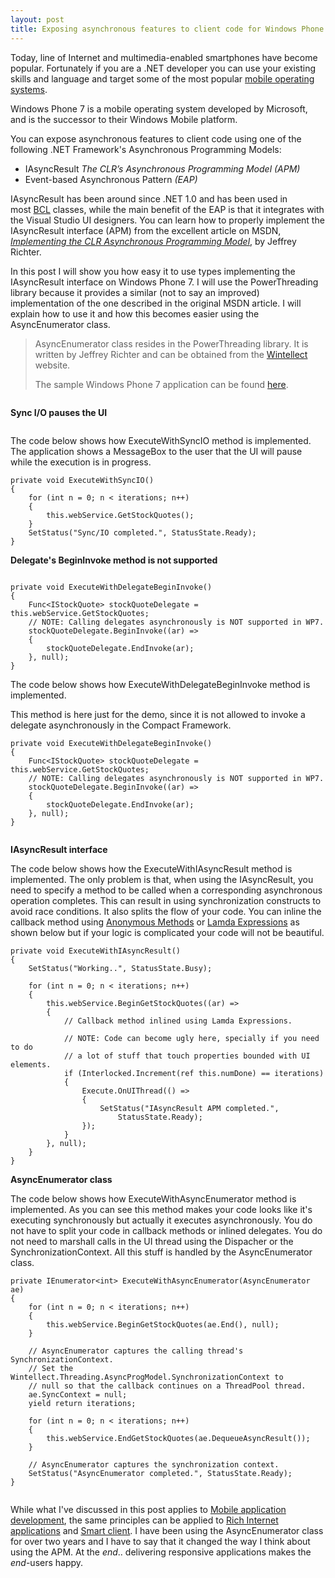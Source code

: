 ```yaml
---
layout: post
title: Exposing asynchronous features to client code for Windows Phone 7
---
```


<p>Today, line of Internet and multimedia-enabled smartphones have become popular. Fortunately if you are a .NET developer&#0160;you can use your existing skills and language and target some of the most popular <a href="http://en.wikipedia.org/wiki/Mobile_operating_system" target="_blank" title="A mobile operating system, also known as a mobile OS, a mobile platform, or a handheld operating system, is the operating system that controls a mobile device.">mobile operating systems</a>.</p>
<p>Windows Phone 7 is a mobile operating system developed by Microsoft, and is the successor to their Windows Mobile platform.&#0160;</p>
<p>You can expose asynchronous features to client code using one of the following .NET Framework&#39;s&#0160;Asynchronous&#0160;Programming Models:</p>
<ul>
<li>IAsyncResult <em>The CLR’s Asynchronous Programming Model (APM)</em></li>
<li>Event-based Asynchronous Pattern <em>(EAP)</em></li>
</ul>
<p>IAsyncResult has been around since .NET 1.0 and has been used in most&#0160;<a href="http://en.wikipedia.org/wiki/Base_Class_Library" target="_blank" title="The Base Class Library (BCL) is a standard library available to all languages using the .NET Framework.">BCL</a> classes, while the main benefit of the EAP is that it integrates with the Visual Studio UI designers.&#0160;You can learn how to properly implement the IAsyncResult interface (APM) from the excellent article on MSDN, <em><a href="http://msdn.microsoft.com/en-us/magazine/cc163467.aspx" target="_self" title="Implementing the CLR Asynchronous Programming Model">Implementing the CLR Asynchronous Programming Model</a></em>, by Jeffrey Richter.</p>
<p>In this post I will show you how easy it to use types implementing the IAsyncResult interface on Windows Phone 7. I will use the PowerThreading library because it provides a similar (not to say an improved) implementation of the one described in the original MSDN article. I will explain how to use it and how this becomes easier using the AsyncEnumerator class.</p>
<blockquote>
<p>AsyncEnumerator class resides in the PowerThreading library. It is written by Jeffrey Richter and can be obtained from the <a href="http://www.wintellect.com/" target="_blank" title="Wintellect is a nationally recognized consulting, training and debugging firm dedicated to helping companies build better software, faster through a concentration on .NET and Windows technologies.">Wintellect</a> website.</p>
<p>The sample Windows Phone 7 application can be found <a href="https://github.com/moodmosaic/BonusBits.CodeSamples" target="_blank" title="BonusBits Blog source-code.">here</a>.</p>
</blockquote>

<p><img src="http://farm9.staticflickr.com/8497/8397466171_850dc3a0c9_o.png" alt="" /></p>

**Sync I/O&#0160;pauses the UI**

<p><img src="http://farm9.staticflickr.com/8217/8398554750_01c3311321_o.png" alt="" /></p>

<p>The code below shows how&#0160;ExecuteWithSyncIO method is implemented. The application shows a MessageBox to the user that the UI will pause while the execution is in progress.</p>

```
private void ExecuteWithSyncIO()
{
    for (int n = 0; n < iterations; n++)
    {
        this.webService.GetStockQuotes();
    }
    SetStatus("Sync/IO completed.", StatusState.Ready);
}
```

**Delegate&#39;s BeginInvoke method is not supported**

<p><img src="http://farm9.staticflickr.com/8507/8397466099_216efe6f78_o.png" alt="" /></p>

```
private void ExecuteWithDelegateBeginInvoke()
{
    Func<IStockQuote> stockQuoteDelegate = this.webService.GetStockQuotes;
    // NOTE: Calling delegates asynchronously is NOT supported in WP7.
    stockQuoteDelegate.BeginInvoke((ar) =>
    {
        stockQuoteDelegate.EndInvoke(ar);        
    }, null);
}
```

<p>The code below shows how ExecuteWithDelegateBeginInvoke method is implemented. </p>
<p>This method is here just for the demo, since it is not allowed to invoke a delegate asynchronously in the Compact Framework.</p>

```
private void ExecuteWithDelegateBeginInvoke()
{
    Func<IStockQuote> stockQuoteDelegate = this.webService.GetStockQuotes;
    // NOTE: Calling delegates asynchronously is NOT supported in WP7.
    stockQuoteDelegate.BeginInvoke((ar) =>
    {
        stockQuoteDelegate.EndInvoke(ar);        
    }, null);
}
```

<p><img src="http://farm9.staticflickr.com/8085/8398554712_4190f00280_o.png" alt="" /></p>

**IAsyncResult interface**

<p>The code below shows how the ExecuteWithIAsyncResult method is implemented. The only problem is that, when using the IAsyncResult, you need to specify a method to be called when a corresponding asynchronous operation completes. This can result in using synchronization constructs to avoid race conditions. It also splits the flow of your code. You can inline the callback method using <a href="http://msdn.microsoft.com/en-us/library/0yw3tz5k(VS.80).aspx" target="_blank" title="In versions of C# previous to 2.0, the only way to declare a delegate was to use named methods. C# 2.0 introduces anonymous methods.">Anonymous Methods</a> or&#0160;<a href="http://msdn.microsoft.com/en-us/library/bb397687.aspx" target="_blank" title="In the C# programming language a lambda expression is an anonymous function that can contain expressions and statements.">Lamda Expressions</a> as shown below but if your logic is complicated your code will not be beautiful.</p>

```
private void ExecuteWithIAsyncResult()
{
    SetStatus("Working..", StatusState.Busy);
 
    for (int n = 0; n < iterations; n++)
    {
        this.webService.BeginGetStockQuotes((ar) =>
        {
            // Callback method inlined using Lamda Expressions.

            // NOTE: Code can become ugly here, specially if you need to do 
            // a lot of stuff that touch properties bounded with UI elements.
            if (Interlocked.Increment(ref this.numDone) == iterations)
            {
                Execute.OnUIThread(() =>
                {
                    SetStatus("IAsyncResult APM completed.",
                        StatusState.Ready);
                });
            }
        }, null);
    }
}
```

**AsyncEnumerator class**

<p>The code below shows how&#0160;ExecuteWithAsyncEnumerator method is implemented. As you can see this method makes your code looks like it&#39;s executing synchronously but actually it executes asynchronously. You do not have to split your code in callback methods or inlined delegates. You do not need to marshall calls in the UI thread using the Dispacher or the SynchronizationContext. All this stuff is handled by the AsyncEnumerator class.</p>

```
private IEnumerator<int> ExecuteWithAsyncEnumerator(AsyncEnumerator ae)
{
    for (int n = 0; n < iterations; n++)
    {
        this.webService.BeginGetStockQuotes(ae.End(), null);
    }
 
    // AsyncEnumerator captures the calling thread's SynchronizationContext.
    // Set the Wintellect.Threading.AsyncProgModel.SynchronizationContext to
    // null so that the callback continues on a ThreadPool thread.
    ae.SyncContext = null;
    yield return iterations;

    for (int n = 0; n < iterations; n++)
    {
        this.webService.EndGetStockQuotes(ae.DequeueAsyncResult());
    }
 
    // AsyncEnumerator captures the synchronization context.
    SetStatus("AsyncEnumerator completed.", StatusState.Ready);
}
```

<p><img src="http://farm9.staticflickr.com/8092/8397466137_b21abe090c_o.png" alt="" /></p>

<p>While what I&#39;ve discussed in this post applies to&#0160;<a href="http://en.wikipedia.org/wiki/Mobile_application_development" target="_blank" title="Mobile application development is the process by which applications are developed for small low-power handheld devices such as personal digital assistants, enterprise digital assistants or mobile phones.">Mobile application development</a>, the same principles can be applied to&#0160;<a href="http://en.wikipedia.org/wiki/Rich_Internet_application" target="_blank" title="A Rich Internet Application (RIA) is a web application that has many of the characteristics of desktop applications, typically delivered either by way of a site-specific browser, via a browser plug-in, independent sandboxes, or virtual machines.">Rich Internet applications</a> and <a href="http://en.wikipedia.org/wiki/Smart_client" target="_blank" title="A &quot;Smart Client&quot; application can be created in several very different technologies.">Smart client</a>. I have been using the AsyncEnumerator class for over two years and I have to say that it changed the way I think about using the APM. At the <em>end</em>.. delivering responsive applications makes the <em>end</em>-users happy.</p>




